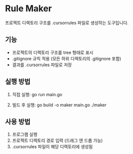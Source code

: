 # Rule Maker
프로젝트 디렉토리 구조를 .cursorrules 파일로 생성하는 도구입니다.

## 기능
- 프로젝트의 디렉토리 구조를 tree 형태로 표시
- .gitignore 규칙 적용 (모든 하위 디렉토리의 .gitignore 포함)
- 결과를 .cursorrules 파일로 저장

## 실행 방법
1. 직접 실행:
go run main.go

2. 빌드 후 실행:
go build -o maker main.go
./maker

## 사용 방법
1. 프로그램 실행
2. 프로젝트 디렉토리 경로 입력 (드래그 앤 드롭 가능)
3. .cursorrules 파일이 해당 디렉토리에 생성됨